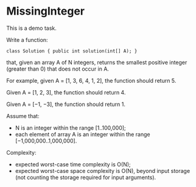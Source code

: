 # MissingInteger

This is a demo task.

Write a function:

```class Solution { public int solution(int[] A); }```

that, given an array A of N integers, returns the smallest positive integer (greater than 0) that does not occur in A.

For example, given A = [1, 3, 6, 4, 1, 2], the function should return 5.

Given A = [1, 2, 3], the function should return 4.

Given A = [−1, −3], the function should return 1.

Assume that:

* N is an integer within the range [1..100,000];
* each element of array A is an integer within the range [−1,000,000..1,000,000].

Complexity:

* expected worst-case time complexity is O(N);
* expected worst-case space complexity is O(N), beyond input storage (not counting the storage required for input arguments).
